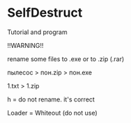 # SelfDestruct
Tutorial and program

!!WARNING!!

rename some files to .exe or to .zip (.rar)

пылесос > пон.zip > пон.exe

1.txt > 1.zip

h = do not rename. it's correct

Loader = Whiteout (do not use)
